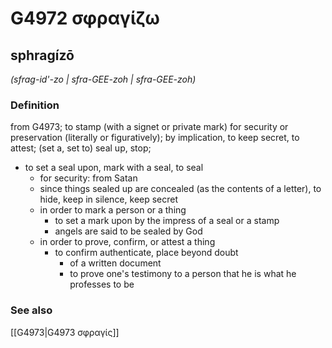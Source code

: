 # G4972 σφραγίζω

## sphragízō

_(sfrag-id'-zo | sfra-GEE-zoh | sfra-GEE-zoh)_

### Definition

from G4973; to stamp (with a signet or private mark) for security or preservation (literally or figuratively); by implication, to keep secret, to attest; (set a, set to) seal up, stop; 

- to set a seal upon, mark with a seal, to seal
  - for security: from Satan
  - since things sealed up are concealed (as the contents of a letter), to hide, keep in silence, keep secret
  - in order to mark a person or a thing
    - to set a mark upon by the impress of a seal or a stamp
    - angels are said to be sealed by God
  - in order to prove, confirm, or attest a thing
    - to confirm authenticate, place beyond doubt
      - of a written document
      - to prove one's testimony to a person that he is what he professes to be

### See also

[[G4973|G4973 σφραγίς]]
